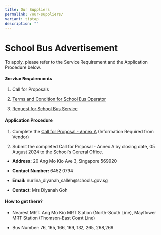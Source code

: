 ```yaml
---
title: Our Suppliers
permalink: /our-suppliers/
variant: tiptap
description: ""
---
```

<h1>School Bus Advertisement</h1>
<p></p>
<p>To apply, please refer to the Service Requirement and the Application
Procedure below.</p>
<h4>Service Requirements</h4>
<ol data-tight="true" class="tight">
<li>
<p>Call for Proposals</p>
</li>
<li>
<p><a href="/files/Our Stakeholders/Our Suppliers/3__T_C_for_School_Bus_Operator_to_Provide_School_Bus_Services__For_Single_Bus_Service_.pdf" rel="noopener noreferrer nofollow" target="_blank">Terms and Condition for School Bus Operator</a>
</p>
</li>
<li>
<p><a href="/files/Our Stakeholders/Our Suppliers/4__Request_for_School_Bus_Service_and_T_C_Governing_the_Requests_for_Services___For_Single_Bus_Service_.pdf" rel="noopener noreferrer nofollow" target="_blank">Request for School Bus Service</a>
</p>
</li>
</ol>
<h4>Application Procedure</h4>
<ol data-tight="true" class="tight">
<li>
<p>Complete the <a href="/files/Our Stakeholders/Our Suppliers/2__Information_from_Vendor__For_Single_Bus_Service_.pdf" rel="noopener noreferrer nofollow" target="_blank">Call for Proposal - Annex A</a> (Information
Required from Vendor)</p>
</li>
<li>
<p>Submit the completed Call for Proposal - Annex A by closing date, 05 August
2024 to the School's General Office.</p>
</li>
</ol>
<ul data-tight="true" class="tight">
<li>
<p><strong>Address:</strong> 20 Ang Mo Kio Ave 3, Singapore 569920</p>
</li>
<li>
<p><strong>Contact Number:</strong> 6452 0794</p>
</li>
<li>
<p><strong>Email:</strong> nurlina_diyanah_salleh@schools.gov.sg</p>
</li>
<li>
<p><strong>Contact</strong>: Mrs Diyanah Goh</p>
</li>
</ul>
<h4>How to get there?</h4>
<ul data-tight="true" class="tight">
<li>
<p>Nearest MRT: Ang Mo Kio MRT Station (North-South Line), Mayflower MRT
Station (Thomson-East Coast Line)</p>
</li>
<li>
<p>Bus Number: 76, 165, 166, 169, 132, 265, 268,269</p>
</li>
</ul>
<p></p>